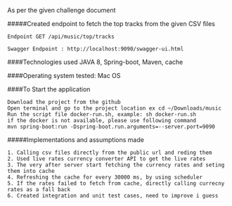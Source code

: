 As per the given challenge document

#####Created endpoint to fetch the top tracks from the given CSV files
```
Endpoint GET /api/music/top/tracks

Swagger Endpoint : http://localhost:9090/swagger-ui.html
```
####Technologies used JAVA 8, Spring-boot, Maven, cache

####Operating system tested: Mac OS

####To Start the application
```
Download the project from the github
Open terminal and go to the project location ex cd ~/Downloads/music
Run the script file docker-run.sh, example: sh docker-run.sh
if the docker is not available, please use following command
mvn spring-boot:run -Dspring-boot.run.arguments=--server.port=9090
```

#####Implementations and assumptions made
``` 
1. Calling csv files directly from the public url and reding them
2. Used live rates currency converter API to get the live rates
3. The very after server start fetching the currency rates and seting them into cache
4. Refreshing the cache for every 30000 ms, by using scheduler
5. If the rates failed to fetch from cache, directly calling currecny rates as a fall back
6. Created integration and unit test cases, need to improve i guess
```
